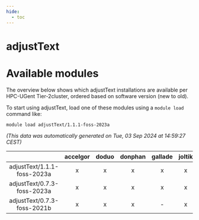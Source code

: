 ```yaml
---
hide:
  - toc
---
```


adjustText
==========

# Available modules


The overview below shows which adjustText installations are available per HPC-UGent Tier-2cluster, ordered based on software version (new to old).

To start using adjustText, load one of these modules using a `module load` command like:

```shell
module load adjustText/1.1.1-foss-2023a
```

*(This data was automatically generated on Tue, 03 Sep 2024 at 14:59:27 CEST)*  

| |accelgor|doduo|donphan|gallade|joltik|shinx|skitty|
| :---: | :---: | :---: | :---: | :---: | :---: | :---: | :---: |
|adjustText/1.1.1-foss-2023a|x|x|x|x|x|x|x|
|adjustText/0.7.3-foss-2023a|x|x|x|x|x|x|x|
|adjustText/0.7.3-foss-2021b|x|x|x|-|x|-|x|
